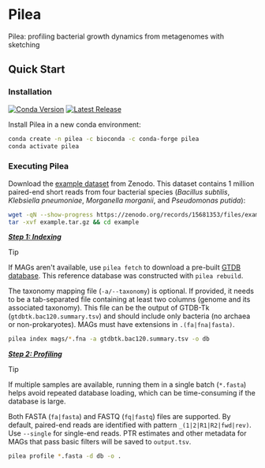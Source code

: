 # Pilea
Pilea: profiling bacterial growth dynamics from metagenomes with sketching

## Quick Start
### Installation
[![Conda Version](https://anaconda.org/bioconda/pilea/badges/version.svg)](https://anaconda.org/bioconda/pilea)
[![Latest Release](https://anaconda.org/bioconda/pilea/badges/latest_release_date.svg)](https://anaconda.org/bioconda/pilea)

Install Pilea in a new conda environment:

```bash
conda create -n pilea -c bioconda -c conda-forge pilea
conda activate pilea
```

### Executing Pilea
Download the [example dataset](https://doi.org/10.5281/zenodo.15681352) from Zenodo. This dataset contains 1 million paired-end short reads from four bacterial species (*Bacillus subtilis*, *Klebsiella pneumoniae*, *Morganella morganii*, and *Pseudomonas putida*):

```bash
wget -qN --show-progress https://zenodo.org/records/15681353/files/example.tar.gz
tar -xvf example.tar.gz && cd example
```

<ins>***Step 1: Indexing***</ins>

> [!TIP]
> If MAGs aren't available, use `pilea fetch` to download a pre-built [GTDB database](https://doi.org/10.5281/zenodo.15596115). This reference database was constructed with `pilea rebuild`.

The taxonomy mapping file (`-a/--taxonomy`) is optional. If provided, it needs to be a tab-separated file containing at least two columns (genome and its associated taxonomy). This file can be the output of GTDB-Tk (`gtdbtk.bac120.summary.tsv`) and should include only bacteria (no archaea or non-prokaryotes). MAGs must have extensions in `.(fa|fna|fasta)`.

```bash
pilea index mags/*.fna -a gtdbtk.bac120.summary.tsv -o db
```

<ins>***Step 2: Profiling***</ins>

> [!TIP]
> If multiple samples are available, running them in a single batch (`*.fasta`) helps avoid repeated database loading, which can be time-consuming if the database is large.

Both FASTA (`fa|fasta`) and FASTQ (`fq|fastq`) files are supported. By default, paired-end reads are identified with pattern `_(1|2|R1|R2|fwd|rev)`. Use `--single` for single-end reads. PTR estimates and other metadata for MAGs that pass basic filters will be saved to `output.tsv`.

```bash
pilea profile *.fasta -d db -o .
```

